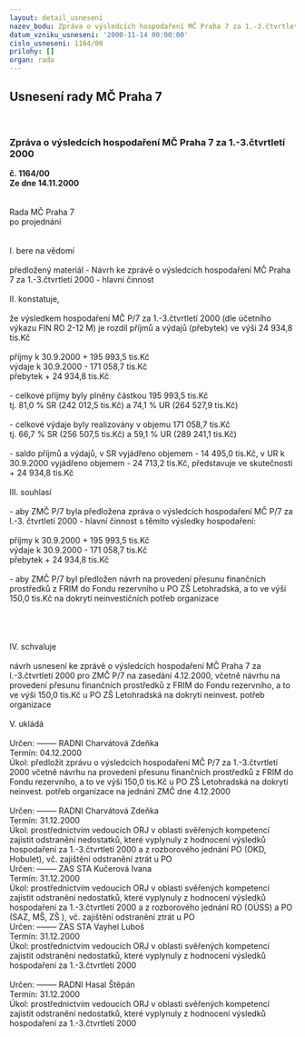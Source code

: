 ```yaml
---
layout: detail_usneseni
nazev_bodu: Zpráva o výsledcích hospodaření MČ Praha 7 za 1.-3.čtvrtletí 2000
datum_vzniku_usneseni: '2000-11-14 00:00:00'
cislo_usneseni: 1164/00
prilohy: []
organ: rada
---
```

<div id="ucUsn_pList" class="usn">
	<span><h2>Usnesení rady MČ Praha 7 </h2>
<br></span><div class="standBody">
<span><h3>Zpráva o výsledcích hospodaření MČ Praha 7 za 1.-3.čtvrtletí 2000</h3></span><div class="center">
		<strong>č. 1164/00</strong><br>
	</div>
<div class="center">
		<strong>Ze dne 14.11.2000</strong><br><br>
	</div>
<br>Rada MČ Praha 7<br>po projednání<br><br><br>I.	bere na vědomí<br><br> předložený materiál - Návrh ke zprávě o výsledcích hospodaření MČ Praha 7 za 1.-3.čtvrtletí 2000 - hlavní činnost		<br><br>II.	konstatuje,<br><br>že výsledkem hospodaření MČ P/7 za 1.-3.čtvrtletí 2000 (dle účetního výkazu FIN RO 2-12 M) je rozdíl příjmů a výdajů (přebytek) ve výši					 	24   934,8 tis.Kč<br><br>příjmy k 30.9.2000				         +	195 993,5 tis.Kč<br>výdaje k 30.9.2000				          -	171 058,7 tis.Kč<br>přebytek					         +  24  934,8 tis.Kč<br><br>- celkové příjmy byly plněny částkou 195 993,5 tis.Kč <br>tj. 81,0 % SR (242 012,5 tis.Kč) a 74,1 % UR (264 527,9 tis.Kč)<br><br>- celkové výdaje byly realizovány v objemu  171 058,7 tis.Kč<br>tj. 66,7 % SR (256 507,5 tis.Kč) a 59,1 % UR (289 241,1 tis.Kč)<br><br>- saldo příjmů a výdajů, v SR vyjádřeno objemem - 14 495,0 tis.Kč,  v UR k 30.9.2000 vyjádřeno objemem  - 24 713,2 tis.Kč, představuje ve skutečnosti +  24 934,8 tis.Kč<br><br>III.	souhlasí <br><br>- aby ZMČ P/7 byla předložena zpráva o výsledcích hospodaření MČ P/7 za l.-3. čtvrtletí 2000 - hlavní činnost s těmito výsledky hospodaření:<br><br>příjmy k 30.9.2000				         +	195 993,5 tis.Kč<br>výdaje k 30.9.2000				          -	171 058,7 tis.Kč<br>přebytek					         +  24  934,8 tis.Kč<br><br>- aby ZMČ P/7 byl předložen návrh na provedení přesunu finančních prostředků z FRIM do Fondu rezervního u PO ZŠ Letohradská, a to ve výši 150,0 tis.Kč na dokrytí neinvestičních potřeb organizace<br><br><br><br><br>IV.	schvaluje <br><br>návrh usnesení ke zprávě o výsledcích hospodaření MČ Praha 7 za l.-3.čtvrtletí 2000 pro ZMČ P/7 na zasedání 4.12.2000, včetně návrhu na provedení přesunu finančních prostředků z FRIM do Fondu rezervního, a to ve výši 150,0 tis.Kč u PO ZŠ Letohradská na dokrytí neinvest. potřeb organizace<br><br>V.	ukládá <br><br> Určen:	–––––	RADNI Charvátová Zdeňka<br>Termín: 04.12.2000<br>Úkol:	předložit zprávu o výsledcích hospodaření MČ P/7 za 1.-3.čtvrtletí 2000 včetně návrhu na provedení přesunu finančních prostředků z   FRIM do Fondu rezervního, a to ve výši 150,0 tis.Kč u PO ZŠ Letohradská na dokrytí neinvest. potřeb organizace na jednání ZMČ dne 4.12.2000<br> <br> Určen:	–––––	RADNI Charvátová Zdeňka<br>Termín: 31.12.2000<br>Úkol:	prostřednictvím vedoucích ORJ v oblasti svěřených kompetencí zajistit odstranění nedostatků, které vyplynuly z hodnocení výsledků hospodaření za 1.-3.čtvrtletí 2000 a z rozborového jednání PO (OKD, Hobulet), vč. zajištění odstranění ztrát u PO<br>  Určen:	–––––	ZAS STA Kučerová Ivana<br>Termín: 31.12.2000<br>Úkol:	prostřednictvím vedoucích ORJ v oblasti svěřených kompetencí zajistit odstranění nedostatků, které vyplynuly z hodnocení výsledků hospodaření za 1.-3.čtvrtletí 2000 a z rozborového jednání  RO (OÚSS) a PO (SAZ, MŠ, ZŠ ), vč. zajištění odstranění ztrát u PO<br>  Určen:	–––––	ZAS STA Vayhel Luboš<br>Termín: 31.12.2000<br>Úkol:	prostřednictvím vedoucích ORJ v oblasti svěřených kompetencí zajistit odstranění nedostatků, které vyplynuly z hodnocení výsledků hospodaření za 1.-3.čtvrtletí 2000<br> <br> Určen:	–––––	RADNI Hasal Štěpán<br>Termín: 31.12.2000<br>Úkol:	prostřednictvím vedoucích ORJ v oblasti svěřených kompetencí zajistit odstranění nedostatků, které vyplynuly z hodnocení výsledků hospodaření za 1.-3.čtvrtletí 2000<br> <br><br><br><br><br><br> </div>
</div>